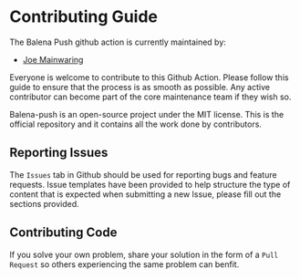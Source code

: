 # Contributing Guide

The Balena Push github action is currently maintained by: 
* [Joe Mainwaring](https://github.com/theaccordance)

Everyone is welcome to contribute to this Github Action.  Please follow this guide to ensure that the process is as smooth as possible.  Any active contributor can become part of the core maintenance team if they wish so.  

Balena-push is an open-source project under the MIT license.  This is the official repository and it contains all the work done by contributors.

## Reporting Issues
The `Issues` tab in Github should be used for reporting bugs and feature requests.  Issue templates have been provided to help structure the type of content that is expected when submitting a new Issue, please fill out the sections provided.  

## Contributing Code
If you solve your own problem, share your solution in the form of a `Pull Request` so others experiencing the same problem can benfit.
